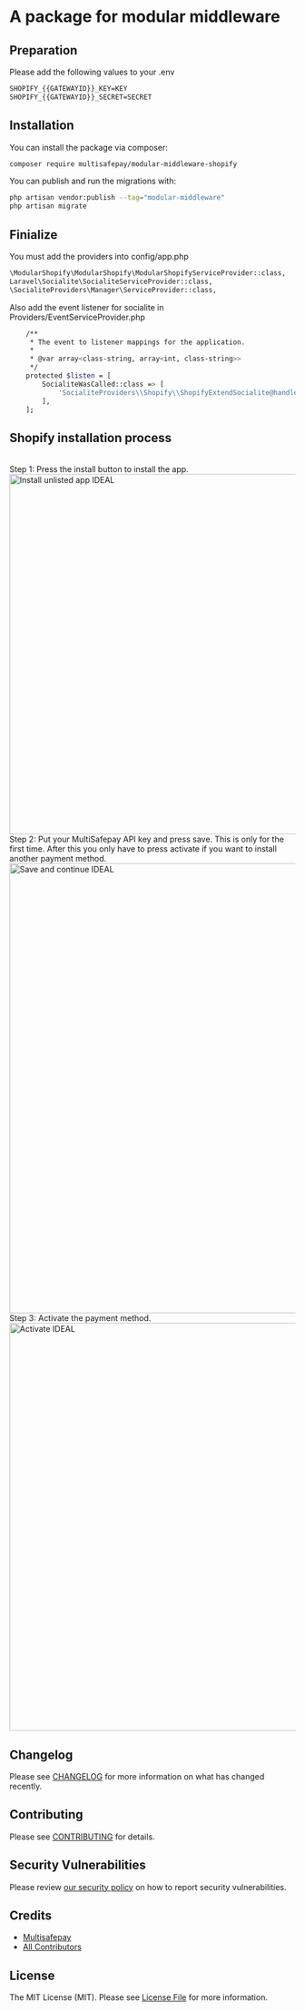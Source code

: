 # A package for modular middleware

## Preparation

Please add the following values to your .env

```bash
SHOPIFY_{{GATEWAYID}}_KEY=KEY
SHOPIFY_{{GATEWAYID}}_SECRET=SECRET
```

## Installation

You can install the package via composer:

```bash
composer require multisafepay/modular-middleware-shopify
```

You can publish and run the migrations with:

```bash
php artisan vendor:publish --tag="modular-middleware"
php artisan migrate
```
## Finialize

You must add the providers into config/app.php
```bash
\ModularShopify\ModularShopify\ModularShopifyServiceProvider::class,
Laravel\Socialite\SocialiteServiceProvider::class,
\SocialiteProviders\Manager\ServiceProvider::class,
```

Also add the event listener for socialite in Providers/EventServiceProvider.php
```bash
    /**
     * The event to listener mappings for the application.
     *
     * @var array<class-string, array<int, class-string>>
     */
    protected $listen = [
        SocialiteWasCalled::class => [
            'SocialiteProviders\\Shopify\\ShopifyExtendSocialite@handle',
        ],
    ];
```

## Shopify installation process
<br />
Step 1: Press the install button to install the app.

<img width="635" alt="Install unlisted app IDEAL" src="https://user-images.githubusercontent.com/11698153/210218679-da81da4f-6ee9-4502-9294-095ab62765be.PNG">
<br />
Step 2: Put your MultiSafepay API key and press save. This is only for the first time. After this you only have to press activate if you want to install another payment method.

<img width="793" alt="Save and continue IDEAL" src="https://user-images.githubusercontent.com/11698153/210219535-8a2926fd-6ab8-4c49-bcfe-8673bf0186ce.PNG">
<br />
Step 3: Activate the payment method.

<img width="719" alt="Activate IDEAL" src="https://user-images.githubusercontent.com/11698153/210219561-f28e0eb2-4dbb-4054-89d9-0ae4cc056011.PNG">
<br />

## Changelog

Please see [CHANGELOG](CHANGELOG.md) for more information on what has changed recently.

## Contributing

Please see [CONTRIBUTING](CONTRIBUTING.md) for details.

## Security Vulnerabilities

Please review [our security policy](../../security/policy) on how to report security vulnerabilities.

## Credits

- [Multisafepay](https://github.com/Multisafepay)
- [All Contributors](../../contributors)

## License

The MIT License (MIT). Please see [License File](LICENSE.md) for more information.
